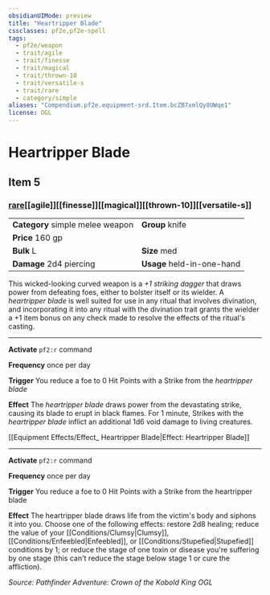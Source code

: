 ```yaml
---
obsidianUIMode: preview
title: "Heartripper Blade"
cssclasses: pf2e,pf2e-spell
tags:
  - pf2e/weapon
  - trait/agile
  - trait/finesse
  - trait/magical
  - trait/thrown-10
  - trait/versatile-s
  - trait/rare
  - category/simple
aliases: "Compendium.pf2e.equipment-srd.Item.bcZB7xmlQy8UWqe1"
license: OGL
---
```

# Heartripper Blade
## Item 5
### [rare](rare "Rare Rarity Trait")[[agile]][[finesse]][[magical]][[thrown-10]][[versatile-s]]

|  |  |
| -- | -- |
| **Category** simple melee weapon | **Group** knife |
| **Price** 160 gp |  |
| **Bulk** L | **Size** med |
| **Damage** 2d4 piercing  | **Usage** held-in-one-hand |



This wicked-looking curved weapon is a _+1 striking dagger_ that draws power from defeating foes, either to bolster itself or its wielder. A _heartripper blade_ is well suited for use in any ritual that involves divination, and incorporating it into any ritual with the divination trait grants the wielder a +1 item bonus on any check made to resolve the effects of the ritual's casting.

* * *

**Activate** `pf2:r` command

**Frequency** once per day

**Trigger** You reduce a foe to 0 Hit Points with a Strike from the _heartripper blade_

**Effect** The _heartripper blade_ draws power from the devastating strike, causing its blade to erupt in black flames. For 1 minute, Strikes with the _heartripper blade_ inflict an additional 1d6 void damage to living creatures.

[[Equipment Effects/Effect_ Heartripper Blade|Effect: Heartripper Blade]]

* * *

**Activate** `pf2:r` command

**Frequency** once per day

**Trigger** You reduce a foe to 0 Hit Points with a Strike from the heartripper blade

**Effect** The heartripper blade draws life from the victim's body and siphons it into you. Choose one of the following effects: restore 2d8 healing; reduce the value of your [[Conditions/Clumsy|Clumsy]], [[Conditions/Enfeebled|Enfeebled]], or [[Conditions/Stupefied|Stupefied]] conditions by 1; or reduce the stage of one toxin or disease you're suffering by one stage (this can't reduce the stage below stage 1 or cure the affliction).

*Source: Pathfinder Adventure: Crown of the Kobold King*
*OGL*